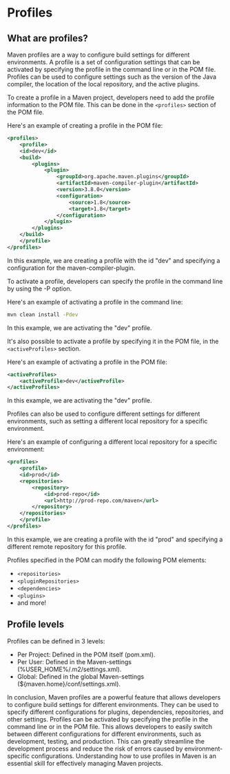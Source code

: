 # Profiles

## What are profiles?

Maven profiles are a way to configure build settings for different environments. A profile is a set of configuration settings that can be activated by specifying the profile in the command line or in the POM file. Profiles can be used to configure settings such as the version of the Java compiler, the location of the local repository, and the active plugins.

To create a profile in a Maven project, developers need to add the profile information to the POM file. This can be done in the `<profiles>` section of the POM file.

Here's an example of creating a profile in the POM file:

```xml
<profiles>
    <profile>
    <id>dev</id>
    <build>
        <plugins>
            <plugin>
                <groupId>org.apache.maven.plugins</groupId>
                <artifactId>maven-compiler-plugin</artifactId>
                <version>3.8.0</version>
                <configuration>
                    <source>1.8</source>
                    <target>1.8</target>
                </configuration>
            </plugin>
        </plugins>
    </build>
    </profile>
</profiles>
```

In this example, we are creating a profile with the id "dev" and specifying a configuration for the maven-compiler-plugin.

To activate a profile, developers can specify the profile in the command line by using the -P option.

Here's an example of activating a profile in the command line:

```sh
mvn clean install -Pdev
```

In this example, we are activating the "dev" profile.

It's also possible to activate a profile by specifying it in the POM file, in the `<activeProfiles>` section.

Here's an example of activating a profile in the POM file:

```xml
<activeProfiles>
    <activeProfile>dev</activeProfile>
</activeProfiles>
```

In this example, we are activating the "dev" profile.

Profiles can also be used to configure different settings for different environments, such as setting a different local repository for a specific environment.

Here's an example of configuring a different local repository for a specific environment:

```xml
<profiles>
    <profile>
    <id>prod</id>
    <repositories>
        <repository>
            <id>prod-repo</id>
            <url>http://prod-repo.com/maven</url>
        </repository>
    </repositories>
    </profile>
</profiles>
```

In this example, we are creating a profile with the id "prod" and specifying a different remote repository for this profile.


Profiles specified in the POM can modify the following POM elements:

- `<repositories>`
- `<pluginRepositories>`
- `<dependencies>`
- `<plugins>`
- and more!

## Profile levels

Profiles can be defined in 3 levels:

- Per Project: Defined in the POM itself (pom.xml).
- Per User: Defined in the Maven-settings (%USER_HOME%/.m2/settings.xml).
- Global: Defined in the global Maven-settings (${maven.home}/conf/settings.xml).

In conclusion, Maven profiles are a powerful feature that allows developers to configure build settings for different environments. They can be used to specify different configurations for plugins, dependencies, repositories, and other settings. Profiles can be activated by specifying the profile in the command line or in the POM file. This allows developers to easily switch between different configurations for different environments, such as development, testing, and production. This can greatly streamline the development process and reduce the risk of errors caused by environment-specific configurations. Understanding how to use profiles in Maven is an essential skill for effectively managing Maven projects.
